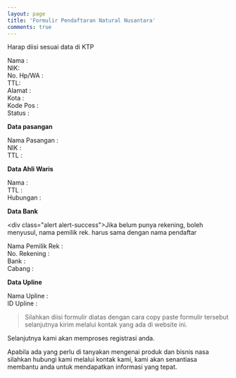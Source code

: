 ```yaml
---
layout: page
title: 'Formulir Pendaftaran Natural Nusantara'
comments: true
---
```


<div class="alert alert-success"> Harap diisi sesuai data di KTP </div>

Nama :<br>
NIK: <br>
No. Hp/WA : <br>
TTL:<br>
Alamat : <br>
Kota : <br>
Kode Pos :<br>
Status :<br>

**Data pasangan**

Nama Pasangan : <br>
NIK : <br>
TTL :<br>

**Data Ahli Waris**

Nama : <br>
TTL : <br>
Hubungan :<br>

**Data Bank**

<div class="alert alert-success">Jika belum punya rekening, boleh menyusul, nama pemilik rek. harus sama dengan nama pendaftar</div>

Nama Pemilik Rek : <br>
No. Rekening :<br>
Bank :<br>
Cabang :<br>

**Data Upline**

Nama Upline :<br>
ID Upline :<br>

> Silahkan diisi formulir diatas dengan cara copy paste formulir tersebut selanjutnya kirim melalui kontak yang ada di website ini.

Selanjutnya kami akan memproses registrasi anda.

Apabila ada yang perlu di tanyakan mengenai produk dan bisnis nasa silahkan hubungi kami melalui kontak kami, kami akan senantiasa membantu anda untuk mendapatkan informasi yang tepat.
